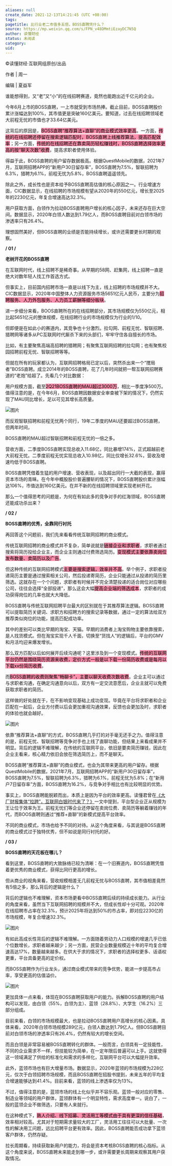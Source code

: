 ```yaml
---
aliases: null
create_date: 2021-12-13T14:21:45 (UTC +08:00)
tags: 
pagetitle: 比行业老二市值多五倍，BOSS直聘凭什么？
source: https://mp.weixin.qq.com/s/FPN_v48DMmtiEzayDC7N5Q
author: 读懂财经
status: 未阅读
category: 
uid: 
---
```


©读懂财经·互联网组原创/出品  

作者 | 周一

编辑 | 夏益军

谁能想得到，又“老”又“小”的在线招聘赛道，竟然也能跑出近千亿元的企业。

今年6月上市的BOSS直聘，一上市就受到市场热捧。截止目前，BOSS直聘股价累计涨幅达到100%，其市值更是突破160亿美元。要知道，过去在线招聘领域老大前程无忧的市值也才33.64亿美元。

这背后的原因是，<mark style="background: #FF5582A6;">BOSS直聘“推荐算法+直聊”的商业模式效率更高</mark>。一方面，<mark style="background: #FF5582A6;">传统的在线招聘还停留在搜索逻辑匹配时，BOSS直聘上线推荐算法，提高匹配效率</mark>；另一方面，<mark style="background: #FF5582A6;">传统的在线招聘还在靠卖简历轻松赚钱时，BOSS直聘选择效率更高的按“聊天次数”收费</mark>，提高求职者使用体验。

得益于此，BOSS直聘的用户留存数据极高。根据QuestMobile的数据，2021年7月，互联网招聘APP的“新用户30日留存率”，BOSS直聘为7.5%，智联招聘为6.3%，猎聘为6.1%，前程无忧为5.8%，BOSS直聘遥遥领先。

除此之外，成长性也是资本给予BOSS直聘高估值的核心原因之一。行业增速方面，CIC数据显示，在线招聘的市场规模有望从2020年的550亿元，增长至2025年的2230亿元，年复合增速高达32.3%。

用户获取方面，白领作为拉动BOSS直聘用户增长的核心因子，未来还存在巨大空间。数据显示，2020年白领人数达到1.79亿人，而BOSS直聘目前对白领市场的渗透率只有26.4%。

理想固然美好，但BOSS直聘的业绩是否能持续增长，或许还需要更长时期的观察。

**/ 01 /**

**老树开花的BOSS直聘**  

在互联网时代，线上招聘不是稀奇事。从早期的58网、赶集网，线上招聘一直是绝大对数年轻人找工作首选方式。

但事实上，目前国内招聘市场一直是以线下为主，线上招聘的市场规模并不大。CIC数据显示，2020年中国整体人力资源服务市场5651亿元人民币，主要分为<mark style="background: #FF5582A6;">招聘服务、人力外包服务、人力员工薪酬等细分板块</mark>。

进一步细分来看，BOOS直聘所在的在线招聘部分，其市场规模仅为550亿元，相比起5651亿元的整体规模，在线招聘行业的市场规模仅为行业的1/10。

但即便是在如此小的赛道内，其竞争也十分激烈。拉勾网、前程无忧、智联招聘、猎聘网等诸多从PC互联网时代厮杀下来的头部们，牢牢守住各自擅长的市场。

比如，有主要聚焦高端高招聘的猎聘网；有聚焦互联网招聘的拉勾网；也有聚焦校园招聘前程无忧、智联招聘等等。

但就在所有的玩家都认为，互联网招聘格局已定以后，突然杀出来一个“搅局者”BOSS直聘。成立2014年的BOSS直聘，花了几年时间就把一帮互联网招聘赛道的“老炮”给超了。先看几个对比数据：

用户规模方面，截至<mark style="background: #FF5582A6;">2Q21BOSS直聘的MAU超过3000万</mark>，相比一季度净500万。值得注意的是，在今年6月，BOSS直聘因数据安全审查被下架的情况下，仍然实现了MAU同比增长，足以可见其增长高质量。

![图片](https://mmbiz.qpic.cn/mmbiz_png/0uc7M8MEDwJh3ibctTnL5ibZXibEuPfcdRicGoCWNV7ibEvtcyfichnPfDic245JN4QjvEX7PP19bwExju6bZaVPqX6Hw/640?wx_fmt=png&wxfrom=5&wx_lazy=1&wx_co=1)

而反观智联招聘和前程无忧两个同行，19年二季度的MAU还要超过BOSS直聘，但两年时间，

BOSS直聘的MAU超过智联招聘和前程无忧的一倍之多。

营收方面，二季度BOSS直聘实现总收入11.68亿，同比暴增174%，正式超越前老大前程无忧。二季度前程无忧实现总收入10.98亿，同比仅增长32.6%，营收及增速均低于BOSS直聘。

BOSS直聘凭借着生猛的用户增速、营收表现，以及超出同行一大截的表现，赢得资本市场的青睐。在今年中概股股价普遍腰斩的情况下，BOSS直聘股价累计涨幅达106%，市值达到160亿美元。在并不新的在线招聘领域里实现老树开花。

那么一个值得思考的问题是，为何在有如此多的竞争对手的红海领域，BOSS直聘还能成功杀出来？

**/ 02 /**

**BOSS直聘的优秀，全靠同行衬托**  

再回答这个问题前，我们先来看看传统互联网招聘的商业模式。

传统互联网招聘的商业模式并不复杂，简单说就是<mark style="background: #FF5582A6;">链接企业和求职者</mark>，求职者通过搜索将简历投给企业主，而企业主则通过付费筛选简历。<mark style="background: #FF5582A6;">变现模式主要依靠卖岗位发布数量、卖简历以及广告</mark>。

但这种传统的互联网招聘模式<mark style="background: #FF5582A6;">主要是搜索逻辑，效率并不高</mark>。举个例子，求职者投递简历主要是通过搜索相关公司，然后投递寄简历，企业只能通过从投递的简历里筛选。这就存在一个个问题，求职者有时候并不完全清楚投递的适合岗位对应哪些公司，往往会选择“全部投递”，那么这会大幅<mark style="background: #FF5582A6;">提高企业端的筛选成本</mark>，求职者的成功获得岗位的几率也就大大降低。

BOSS直聘与传统互联网招聘平台最大的区别就在于其推荐算法逻辑。BOSS直聘可以提取简历关键词、求职方和招聘方的搜索记录等数据，通过一定的算法给双方推荐类似岗位的功能，提高匹配成功率。

其中的差别可以类比早期的淘宝、天猫。早期的消费者上淘宝购物主要依靠搜索，是人找货模式。但在淘宝实现千人千面，切换至“货找人”的逻辑后，平台的GMV和月活均迎来爆发增长。

那么双方匹配以后如何展开后续沟通呢？这里涉及到一个变现模式。<mark style="background: #FF5582A6;">传统的互联网平台仍然是围绕简历资源来收费，定价方式一般是以下载一份简历收费或是每月以下载xx份简历收费</mark>。

而<mark style="background: #FF5582A6;">BOSS直聘的收费则聚焦“畅聊卡”，主要以聊天收费次数收费</mark>。企业主可以通过与求职者沟通，在确定沟通意向以后，双方有一定交流意愿后，企业主就可以免费获取求职者的简历。

这样做的好处就在于，在不影响变现基础上成功变现。毕竟在平台将求职者和企业匹配在一起后，企业方付费以后会更加重视沟通效果，反馈也会更加及时，求职者的体验也就会越好。

![图片](https://mmbiz.qpic.cn/mmbiz_png/0uc7M8MEDwJh3ibctTnL5ibZXibEuPfcdRicSQnaD7lJLYO2HibhpicExsCnA7FTCzrI1uSH0fkYOnX05UlK2CHGjuKg/640?wx_fmt=png&wxfrom=5&wx_lazy=1&wx_co=1)

依靠“推荐算法+直聊”的方式，BOSS直聘几乎打的对手毫无还手之力。值得注意的是，前程无忧、智联招聘等竞争对手也上线了直聊功能，但结果上来看成果并不明显。背后的逻辑不难理解，在传统的互联网平台，依旧是要卖简历赚钱，因此在企业主看来，核心精力依旧会放在筛选简历上，而不是聊天。

BOSS直聘“推荐算法+直聊”的商业模式，也会为其带来更高的用户留存。根据QuestMobile的数据，2021年7月，互联网招聘APP的“新用户30日留存率”，BOSS直聘为7.5%，智联招聘为6.3%，猎聘为6.1%，前程无忧为5.8%；在“新用户7日留存率”方面，BOSS直聘为16.2%，与竞争对手相比也有比较明显的优势。

事实上，BOSS直聘能脱颖而出，本质上是因为平台的效率更高。读懂君曾在[《大厂财报集体“拉跨”，互联网白银时代来了？》](https://mp.weixin.qq.com/s?__biz=MzAwNjcwMTQwOA==&mid=2651125482&idx=1&sn=10428164bd407a4973e0e5f03c410c0e&scene=21#wechat_redirect)一文中提到，平台型企业正从规模为王让位于效率为王。前程无忧们等企业还停留在卖岗位费、卖简历等躺着赚钱的年代，而BOOS直聘则通过“推荐+直聊”的新模式提高平台效率。

不同的商业模式，市场也给予不同的对待。从这个角度来看，与其说是BOSS直聘的商业模式过于独特优秀，但不如说是同行衬托的好。

**/ 03 /**

**BOSS直聘的天花板在哪儿？**  

看到这里，BOSS直聘的大致脉络已较为清晰：在一个旧赛道内，BOSS直聘凭借着更优秀的商业模式，获得比同行更高的增长。

但从商业的视角来看，营收规模相差无几前程无忧与BOSS直聘，其市值相差竟然有5倍之多，那么背后的逻辑是什么？

背后的逻辑也不难理解，资本市场更看中BOSS直聘后续的持续成长能力。从行业的角度来看，虽然当下互联网招聘的规模并不大，但成长性却十分可观。2020年在线招聘市占率在32.3%，预计2025年将达到50%的市占率，即对应2230亿的市场规模，年复合增速32.3%。

![图片](https://mmbiz.qpic.cn/mmbiz_png/0uc7M8MEDwJh3ibctTnL5ibZXibEuPfcdRicoW7UjrFHwicDpTKvbff82E96ibLEQVvwFIz37OhgHMgSQYuHJuzCc3lQ/640?wx_fmt=png&wxfrom=5&wx_lazy=1&wx_co=1)

有如此高成长性背后的逻辑不难理解。一方面随着劳动力人口规模的增速几乎已低个位数增长，求职者越来越少；另一方面，民营企业数量规模近十年的平均复合增速高达17%，数量越来越多。在供大于求的情况下，求职者的选择权更多、话语权更重，平台具备更高的定价权。

而BOSS直聘作为行业龙头，通过商业模式带来的竞争优势，能进一步提高市占率，享受更高的估值溢价。

![图片](https://mmbiz.qpic.cn/mmbiz_png/0uc7M8MEDwJh3ibctTnL5ibZXibEuPfcdRicaHVQlntwnBXjt13JFmibnaZce6SMAibW7D0t4ezQ4Rl7cOjkoDvJb4Jw/640?wx_fmt=png&wxfrom=5&wx_lazy=1&wx_co=1)

更加具体一点来看，体现在BOSS直聘获取用户的能力。拆解BOSS直聘的用户结构可以发现，由白领（55%，白领为主）、蓝领（28.8%）、大学生（16.2%）三部分组成。

目前来看，白领的市场规模最大，也是拉动BOSS直聘用户高增长的核心因素。具体来看，2020年白领市场规模289亿元，白领人数达到1.79亿人。但BOSS直聘目前对白领市场的渗透率只有26.4%，仍然有较大的增长空间。

而且白领是非常容易被BOSS直聘转化的群体。一般而言，白领具有一定技能性，不同的企业需求不一样，但技能较为简单，在一定年限后普遍可以上手。这就使得这一领域满足了供给的标准化和需求的多样化，互联网平台可以大幅提升效率。

此外，蓝领市场也有巨大增量市场。数据显示，2020年蓝领的市场规模为228亿元，仅次于白领招聘市场规模，而且BOSS直聘在招股书提到，未来五年的平均复合增速能够达到41.4%。目前来看，蓝领的线上渗透率仅为13%。

不过，值得注意的是，蓝领市场的线上化似乎并不容乐观。蓝领一般对应的零售、制造业等领域的用户群体，蓝领群体有一个明显特性，需求高度单一。说白了，一般的蓝领企业不做筛选，只要有人来就行。

在这种模式下，<mark style="background: #FF5582A6;">熟人介绍、线下招募、灵活用工等模式由于具有更深的信任基础</mark>，效率相对较高。尤其对于短期需求量较大的工厂，灵活用工往往可以大批量、一次性的解决用工问题，远比招聘平台更有效率。因此，BOSS直聘能否成功拿下蓝领客户群体，仍然存疑。

拉长周期看，持续获取新用户的能力，将会是资本考核BOSS直聘的核心指标。从这个角度来说，BOSS直聘未来能走到哪一步，或许需要更长周期来观察其用户获取情况。